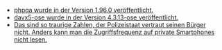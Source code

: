 * [phpqa wurde in der Version 1.96.0 veröffentlicht.](https://github.com/jakzal/phpqa/releases/tag/v1.96.0)
* [davx5-ose wurde in der Version 4.3.13-ose veröffentlicht.](https://github.com/bitfireAT/davx5-ose/releases/tag/v4.3.13-ose)
* [Das sind so traurige Zahlen, der Polizeistaat vertraut seinen Bürger nicht. Anders kann man die Zugriffsfrequenz auf private Smartphones nicht lesen.](https://netzpolitik.org/2024/sachsen-anhalt-alle-35-stunden-durchsucht-die-polizei-ein-smartphone/)
